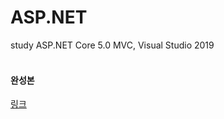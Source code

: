 # ASP.NET
study ASP.NET Core 5.0 MVC, Visual Studio 2019
</br></br>

#### 완성본
[링크](https://contosocraftswebsite20211031.azurewebsites.net/)
